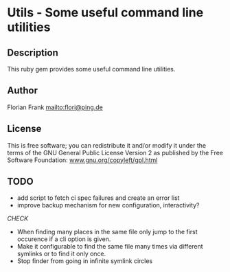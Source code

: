 # Utils - Some useful command line utilities

## Description

This ruby gem provides some useful command line utilities.

## Author

Florian Frank <mailto:flori@ping.de>

## License

This is free software; you can redistribute it and/or modify it under the
terms of the GNU General Public License Version 2 as published by the Free
Software Foundation: www.gnu.org/copyleft/gpl.html

## TODO

- add script to fetch ci spec failures and create an error list
- improve backup mechanism for new configuration, interactivity?

_CHECK_
- When finding many places in the same file only jump to the first occurence if
  a cli option is given.
- Make it configurable to find the same file many times via different symlinks
  or to find it only once.
- Stop finder from going in infinite symlink circles
